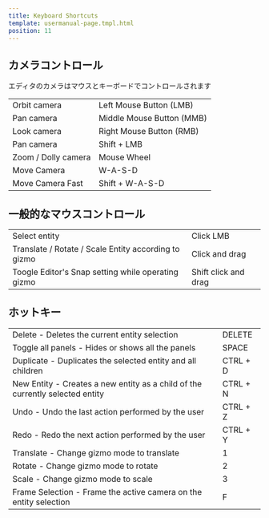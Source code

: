 ```yaml
---
title: Keyboard Shortcuts
template: usermanual-page.tmpl.html
position: 11
---
```


## カメラコントロール

エディタのカメラはマウスとキーボードでコントロールされます

<table class="head-column">
    <tr>
        <td>Orbit camera</td><td>Left Mouse Button (LMB)</td>
    </tr>
    <tr>
        <td>Pan camera</td><td>Middle Mouse Button (MMB)</td>
    </tr>
    <tr>
        <td>Look camera</td><td>Right Mouse Button (RMB)</td>
    </tr>
    <tr>
        <td>Pan camera</td><td>Shift + LMB</td>
    </tr>
    <tr>
        <td>Zoom / Dolly camera</td><td>Mouse Wheel</td>
    </tr>
    <tr>
        <td>Move Camera</td><td>W-A-S-D</td>
    </tr>
    <tr>
        <td>Move Camera Fast</td><td>Shift + W-A-S-D</td>
    </tr>
</table>

## 一般的なマウスコントロール

<table class="head-column">
    <tr>
        <td>Select entity</td><td>Click LMB</td>
    </tr>
    <tr>
        <td>Translate / Rotate / Scale Entity according to gizmo</td><td>Click and drag</td>
    </tr>
    <tr>
        <td>Toogle Editor's Snap setting while operating gizmo</td><td>Shift click and drag</td>
    </tr>
</table>

## ホットキー

<table class="head-column">
    <tr>
        <td>Delete - Deletes the current entity selection</td><td>DELETE</td>
    </tr>
    <tr>
        <td>Toggle all panels - Hides or shows all the panels</td><td>SPACE</td>
    </tr>
    <tr>
        <td>Duplicate - Duplicates the selected entity and all children</td><td>CTRL + D</td>
    </tr>
    <tr>
        <td>New Entity - Creates a new entity as a child of the currently selected entity</td><td>CTRL + N</td>
    </tr>
    <tr>
        <td>Undo - Undo the last action performed by the user</td><td>CTRL + Z</td>
    </tr>
    <tr>
        <td>Redo - Redo the next action performed by the user</td><td>CTRL + Y</td>
    </tr>
    <tr>
        <td>Translate - Change gizmo mode to translate</td><td>1</td>
    </tr>
    <tr>
        <td>Rotate - Change gizmo mode to rotate</td><td>2</td>
    </tr>
    <tr>
        <td>Scale - Change gizmo mode to scale</td><td>3</td>
    </tr>
    <tr>
        <td>Frame Selection - Frame the active camera on the entity selection</td><td>F</td>
    </tr>
</table>

